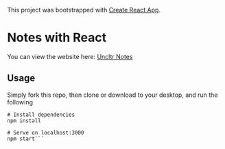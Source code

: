 This project was bootstrapped with [Create React App](https://github.com/facebook/create-react-app).

# Notes with React

You can view the website here: [Uncltr Notes](https://uncltr-notes.web.app/)

## Usage

Simply fork this repo, then clone or download to your desktop, and run the following

````
# Install dependencies
npm install

# Serve on localhost:3000
npm start```
````

